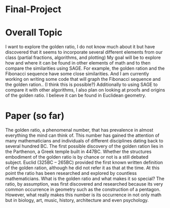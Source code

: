 Final-Project
=============

Overall Topic
=============

I want to explore the golden ratio, I do not know much about it but have discovered that it seems to incorporate several different elements from our class (partial fractions, algorithms, and plotting) My goal will be to explore how and where it can be found in other elements of math and to then compare the similarities using SAGE. For example, the golden ration and the Fibonacci sequence have some close similarities. And I am currently working on writing some code that will graph the Fibonacci sequence and the golden ration.. (I think this is possible?) Additionally to using SAGE to compare it with other algorithms, I also plan on looking at proofs and origins of the golden ratio. I believe it can be found in Euclidean geometry.

Paper (so far)
==============

The golden ratio, a phenomenal number, that has prevalence in almost everything the mind can think of. This number has gained the attention of many mathematicians and individuals of different disciplines dating back to several hundred BC. The first possible discovery of the golden ration lies in the Parthenon, a Greek temple built in 447BC. Whether the structures embodiment of the golden ratio is by chance or not is a still debated subject. Euclid (325BC – 265BC) provided the first known written definition of the golden ration, although he did not refer it as that at the time. At this point the ratio has been researched and explored by countless mathematicians. 
  What is the golden ratio and what makes it so special? The ratio, by assumption, was first discovered and researched because its very common occurrence in geometry such as the construction of a pentagon. However, what really makes this number is its occurrence in not only math but in biology, art, music, history, architecture and even psychology. 
